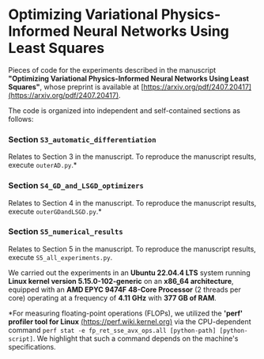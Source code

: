 # Optimizing Variational Physics-Informed Neural Networks Using Least Squares

Pieces of code for the experiments described in the manuscript **"Optimizing Variational Physics-Informed Neural Networks Using Least Squares"**, whose preprint is available at [https://arxiv.org/pdf/2407.20417](https://arxiv.org/pdf/2407.20417).

The code is organized into independent and self-contained sections as follows:

### Section `S3_automatic_differentiation`

Relates to Section 3 in the manuscript. To reproduce the manuscript results, execute `outerAD.py`.*

### Section `S4_GD_and_LSGD_optimizers`

Relates to Section 4 in the manuscript. To reproduce the manuscript results, execute `outerGDandLSGD.py`.*

### Section `S5_numerical_results`

Relates to Section 5 in the manuscript. To reproduce the manuscript results, execute `S5_all_experiments.py`.

We carried out the experiments in an **Ubuntu 22.04.4 LTS** system running **Linux kernel version 5.15.0-102-generic** on an **x86_64 architecture**, equipped with an **AMD EPYC 9474F 48-Core Processor** (2 threads per core) operating at a frequency of **4.11 GHz** with **377 GB of RAM**. 

*For measuring floating-point operations (FLOPs), we utilized the **'perf' profiler tool for Linux** [(https://perf.wiki.kernel.org)](https://perf.wiki.kernel.org) via the CPU-dependent command `perf stat -e fp_ret_sse_avx_ops.all [python-path] [python-script]`. We highlight that such a command depends on the machine's specifications.
